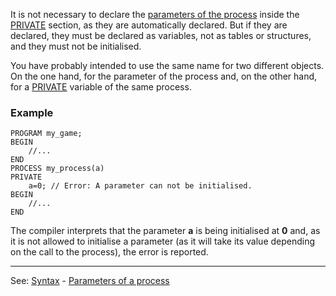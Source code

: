 It is not necessary to declare the [parameters of the process](parameters_of_a_processdot.md) inside the [PRIVATE](declaration_of_private_datadot.md) section, as they are automatically declared. But if they are declared, they must be declared as variables, not as tables or structures, and they must not be initialised.

You have probably intended to use the same name for two different objects. On the one hand, for the parameter of the process and, on the other hand, for a [PRIVATE](declaration_of_private_datadot.md) variable of the same process.

### Example
```
PROGRAM my_game;
BEGIN
    //...
END
PROCESS my_process(a)
PRIVATE
    a=0; // Error: A parameter can not be initialised.
BEGIN
    //...
END
```


The compiler interprets that the parameter **a** is being initialised at **0**
and, as it is not allowed to initialise a parameter (as it will take its value depending on the call to the process), the error is reported.

---------------------------------------
See: [Syntax](syntax_of_a_programdot.md) - [Parameters of a process](parameters_of_a_processdot.md)

